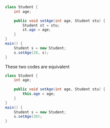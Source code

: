 
```java
class Student {
	int age;
	
	public void setAge(int age, Student stu) {
		Student st = stu;
		st.age = age;
	}
}
main() {
	Student s = new Student;
	s.setAge(20, s);
}
```

These two codes are equivalent

```java
class Student {
	int age;
	
	public void setAge(int age, Student stu) {
		this.age = age;
	}
}
main() {
	Student s = new Student;
	s.setAge(20);
}
```
